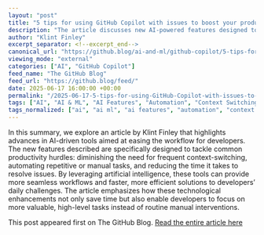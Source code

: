 ```yaml
---
layout: "post"
title: "5 tips for using GitHub Copilot with issues to boost your productivity"
description: "The article discusses new AI-powered features designed to reduce context-switching, automate tasks, and speed up problem resolution for developers."
author: "Klint Finley"
excerpt_separator: <!--excerpt_end-->
canonical_url: "https://github.blog/ai-and-ml/github-copilot/5-tips-for-using-github-copilot-with-issues-to-boost-your-productivity/"
viewing_mode: "external"
categories: ["AI", "GitHub Copilot"]
feed_name: "The GitHub Blog"
feed_url: "https://github.blog/feed/"
date: 2025-06-17 16:00:00 +00:00
permalink: "/2025-06-17-5-tips-for-using-GitHub-Copilot-with-issues-to-boost-your-productivity.html"
tags: ["AI", "AI & ML", "AI Features", "Automation", "Context Switching", "Developer Productivity", "Generative AI", "GitHub Copilot", "GitHub Issues", "News", "Resolution Time"]
tags_normalized: ["ai", "ai ml", "ai features", "automation", "context switching", "developer productivity", "generative ai", "github copilot", "github issues", "news", "resolution time"]
---
```


In this summary, we explore an article by Klint Finley that highlights advances in AI-driven tools aimed at easing the workflow for developers. <!--excerpt_end--> The new features described are specifically designed to tackle common productivity hurdles: diminishing the need for frequent context-switching, automating repetitive or manual tasks, and reducing the time it takes to resolve issues. By leveraging artificial intelligence, these tools can provide more seamless workflows and faster, more efficient solutions to developers’ daily challenges. The article emphasizes how these technological enhancements not only save time but also enable developers to focus on more valuable, high-level tasks instead of routine manual interventions.

This post appeared first on The GitHub Blog. [Read the entire article here](https://github.blog/ai-and-ml/github-copilot/5-tips-for-using-github-copilot-with-issues-to-boost-your-productivity/)
